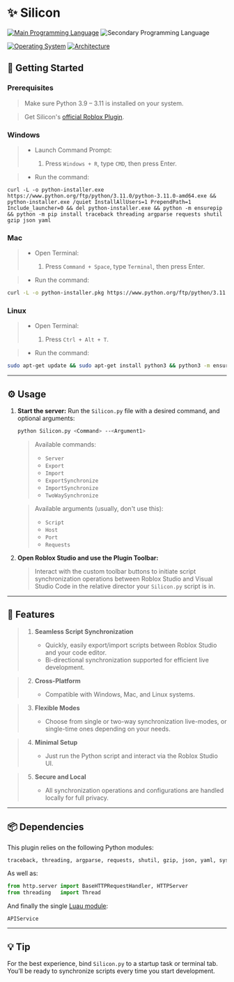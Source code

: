 # ✨ Silicon

[![Main Programming Language](https://img.shields.io/badge/python-3.9%20|%203.10%20|%203.11-0078d7.svg?color=%23fff\&logo=Python\&logoColor=%23fff\&style=for-the-badge)](https://en.wikipedia.org/wiki/Python_%28programming_language%29) ![Secondary Programming Language](https://img.shields.io/badge/luau-0.676-white.svg?logo=lua&logoColor=white&style=for-the-badge)

[![Operating System](https://img.shields.io/badge/platform-Windows%20|%20Mac%20|%20Linux-0078d7.svg?color=%23fff\&logo=Windows\&logoColor=%23fff\&style=for-the-badge)](https://en.wikipedia.org/wiki/Operating_system) [![Architecture](https://img.shields.io/badge/architecture-x86%20|%20x64%20|%20x32-%23fff.svg?color=%23fff\&logo=Aurelia\&logoColor=%23fff\&style=for-the-badge)](https://en.wikipedia.org/wiki/Instruction_set_architecture)

## 🚀 Getting Started

### Prerequisites

> Make sure Python 3.9 – 3.11 is installed on your system.

> Get Silicon's [official Roblox Plugin](https://create.roblox.com/store/asset/130303466729127).

### Windows

> * Launch Command Prompt:
>
>   1. Press `Windows + R`, type `CMD`, then press Enter.

> * Run the command:

```batch
curl -L -o python-installer.exe https://www.python.org/ftp/python/3.11.0/python-3.11.0-amd64.exe && python-installer.exe /quiet InstallAllUsers=1 PrependPath=1 Include_launcher=0 && del python-installer.exe && python -m ensurepip && python -m pip install traceback threading argparse requests shutil gzip json yaml
```

### Mac

> * Open Terminal:
>
>   1. Press `Command + Space`, type `Terminal`, then press Enter.

> * Run the command:

```bash
curl -L -o python-installer.pkg https://www.python.org/ftp/python/3.11.0/python-3.11.0-macos11.pkg && sudo installer -pkg python-installer.pkg -target / && rm python-installer.pkg && python3 -m ensurepip && python3 -m pip install traceback threading argparse requests shutil gzip json yaml
```

### Linux

> * Open Terminal:
>
>   1. Press `Ctrl + Alt + T`.

> * Run the command:

```bash
sudo apt-get update && sudo apt-get install python3 && python3 -m ensurepip && python3 -m pip install traceback threading argparse requests shutil gzip json yaml
```

---

## ⚙️ Usage

1. **Start the server:**
   Run the `Silicon.py` file with a desired command, and optional arguments:

   ```bash
   python Silicon.py <Command> --<Argument1>
   ```

   > Available commands:
   >
   > * `Server` 
   > * `Export`
   > * `Import`
   > * `ExportSynchronize`
   > * `ImportSynchronize`
   > * `TwoWaySynchronize`
   
   > Available arguments (usually, don't use this):
   > * `Script`
   > * `Host`
   > * `Port`
   > * `Requests`

2. **Open Roblox Studio and use the Plugin Toolbar:**

   > Interact with the custom toolbar buttons to initiate script synchronization operations between Roblox Studio and Visual Studio Code in the relative director your `Silicon.py` script is in.

---

## 🧪 Features

> 1. **Seamless Script Synchronization**
>
>    * Quickly, easily export/import scripts between Roblox Studio and your code editor.
>    * Bi-directional synchronization supported for efficient live development.

> 2. **Cross-Platform**
>
>    * Compatible with Windows, Mac, and Linux systems.

> 3. **Flexible Modes**
>
>    * Choose from single or two-way synchronization live-modes, or single-time ones depending on your needs.

> 4. **Minimal Setup**
>
>    * Just run the Python script and interact via the Roblox Studio UI.

> 5. **Secure and Local**
>
>    * All synchronization operations and configurations are handled locally for full privacy.

---

## 📦 Dependencies

This plugin relies on the following Python modules:

```python
traceback, threading, argparse, requests, shutil, gzip, json, yaml, sys, io, os
```

As well as:

```python
from http.server import BaseHTTPRequestHandler, HTTPServer
from threading   import Thread
```

And finally the single [Luau module](https://devforum.roblox.com/t/api-service-v107a-a-utility-modulescript-for-roblox-api-methods/1548433):

```
APIService
```

---

## 💡 Tip

For the best experience, bind `Silicon.py` to a startup task or terminal tab. You’ll be ready to synchronize scripts every time you start development.

